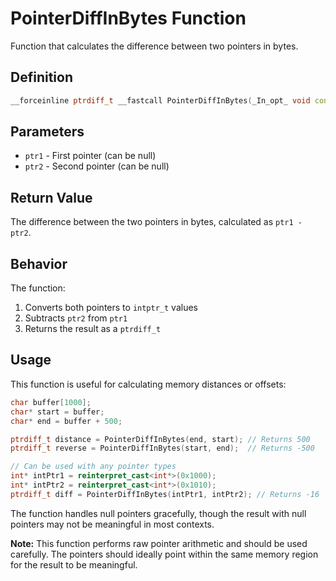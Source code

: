 # PointerDiffInBytes Function

Function that calculates the difference between two pointers in bytes.

## Definition

```cpp
__forceinline ptrdiff_t __fastcall PointerDiffInBytes(_In_opt_ void const* ptr1, _In_opt_ void const* ptr2);
```

## Parameters

- `ptr1` - First pointer (can be null)
- `ptr2` - Second pointer (can be null)

## Return Value

The difference between the two pointers in bytes, calculated as `ptr1 - ptr2`.

## Behavior

The function:
1. Converts both pointers to `intptr_t` values
2. Subtracts `ptr2` from `ptr1`
3. Returns the result as a `ptrdiff_t`

## Usage

This function is useful for calculating memory distances or offsets:

```cpp
char buffer[1000];
char* start = buffer;
char* end = buffer + 500;

ptrdiff_t distance = PointerDiffInBytes(end, start); // Returns 500
ptrdiff_t reverse = PointerDiffInBytes(start, end);  // Returns -500

// Can be used with any pointer types
int* intPtr1 = reinterpret_cast<int*>(0x1000);
int* intPtr2 = reinterpret_cast<int*>(0x1010);
ptrdiff_t diff = PointerDiffInBytes(intPtr1, intPtr2); // Returns -16
```

The function handles null pointers gracefully, though the result with null pointers may not be meaningful in most contexts.

**Note:** This function performs raw pointer arithmetic and should be used carefully. The pointers should ideally point within the same memory region for the result to be meaningful.
